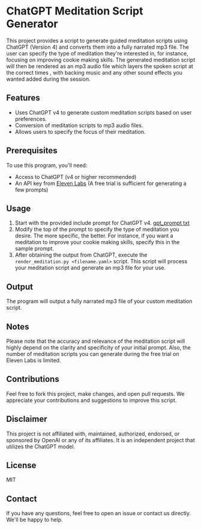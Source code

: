# ChatGPT Meditation Script Generator

This project provides a script to generate guided meditation scripts using ChatGPT (Version 4) and converts them into a fully narrated mp3 file. The user can specify the type of meditation they're interested in, for instance, focusing on improving cookie making skills. The generated meditation script will then be rendered as an mp3 audio file which layers the spoken script at the correct times , with backing music and any other sound effects you wanted added during the session.

## Features

- Uses ChatGPT v4 to generate custom meditation scripts based on user preferences.
- Conversion of meditation scripts to mp3 audio files.
- Allows users to specify the focus of their meditation.

## Prerequisites

To use this program, you'll need:

- Access to ChatGPT (v4 or higher recommended)
- An API key from [Eleven Labs](https://beta.elevenlabs.io) (A free trial is sufficient for generating a few prompts)

## Usage

1. Start with the provided include prompt for ChatGPT v4. [gpt_prompt txt](gpt_prompt.txt)
2. Modify the top of the prompt to specify the type of meditation you desire. The more specific, the better. For instance, if you want a meditation to improve your cookie making skills, specify this in the sample prompt.
3. After obtaining the output from ChatGPT, execute the `render_meditation.py <filename.yaml>` script. This script will process your meditation script and generate an mp3 file for your use.

## Output

The program will output a fully narrated mp3 file of your custom meditation script.

## Notes

Please note that the accuracy and relevance of the meditation script will highly depend on the clarity and specificity of your initial prompt. Also, the number of meditation scripts you can generate during the free trial on Eleven Labs is limited.

## Contributions

Feel free to fork this project, make changes, and open pull requests. We appreciate your contributions and suggestions to improve this script.

## Disclaimer

This project is not affiliated with, maintained, authorized, endorsed, or sponsored by OpenAI or any of its affiliates. It is an independent project that utilizes the ChatGPT model.

## License

MIT

## Contact

If you have any questions, feel free to open an issue or contact us directly. We'll be happy to help.
